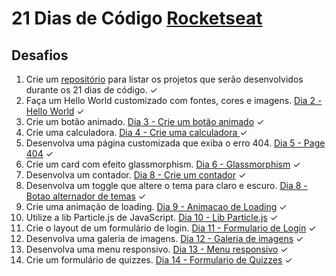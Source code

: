 # 21 Dias de Código [Rocketseat](rocketseat.com.br)

## Desafios

1. Crie um [repositório](https://github.com/danielvalmeida91/21days-coding) para listar os projetos que serão desenvolvidos durante os 21 dias de código. ✓
2. Faça um Hello World customizado com fontes, cores e imagens. [Dia 2 - Hello World](https://github.com/danielvalmeida91/21days-coding/tree/main/01%20-%20hello%20world) ✓
3. Crie um botão animado. [Dia 3 - Crie um botão animado](https://github.com/danielvalmeida91/21days-coding/tree/main/02%20-%20Button) ✓
4. Crie uma calculadora. [Dia 4 - Crie uma calculadora ](https://github.com/danielvalmeida91/21days-coding/tree/main/03%20-%20Calculator) ✓
5. Desenvolva uma página customizada que exiba o erro 404. [Dia 5 - Page 404](https://github.com/danielvalmeida91/21days-coding/tree/main/04%20-%20Page%20Error%20404) ✓
6. Crie um card com efeito glassmorphism. [Dia 6 - Glassmorphism](https://github.com/danielvalmeida91/21days-coding/tree/main/05%20-%20Glassmorphism) ✓
7. Desenvolva um contador. [Dia 8 - Crie um contador](https://github.com/danielvalmeida91/21days-coding/tree/main/07%20-%20Counter) ✓
8. Desenvolva um toggle que altere o tema para claro e escuro. [Dia 8 - Botao alternador de temas](https://github.com/danielvalmeida91/21days-coding/tree/main/08%20-%20Toggle%20Button) ✓
9. Crie uma animação de loading. [Dia 9 - Animacao de Loading](https://github.com/danielvalmeida91/21days-coding/tree/main/09%20-%20Animation%20Loading) ✓
10. Utilize a lib Particle.js de JavaScript. [Dia 10 - Lib Particle.js](https://github.com/danielvalmeida91/21days-coding/tree/main/10%20-%20Particle.js) ✓
11. Crie o layout de um formulário de login. [Dia 11 - Formulario de Login](https://github.com/danielvalmeida91/21days-coding/tree/main/11%20-%20Form%20login) ✓
12. Desenvolva uma galeria de imagens. [Dia 12 - Galeria de imagens](https://github.com/danielvalmeida91/21days-coding/tree/main/12%20-%20Carroussel) ✓
13. Desenvolva uma menu responsivo. [Dia 13 - Menu responsivo](https://github.com/danielvalmeida91/21days-coding/tree/main/13%20-%20Responsive%20menu) ✓
14. Crie um formulário de quizzes. [Dia 14 - Formulario de Quizzes](https://github.com/danielvalmeida91/21days-coding/tree/main/14%20-%20Form%20quiz) ✓
